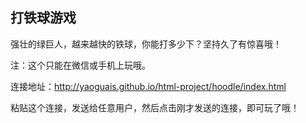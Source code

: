 ## 打铁球游戏 ##

强壮的绿巨人，越来越快的铁球，你能打多少下？坚持久了有惊喜哦！

注：这个只能在微信或手机上玩哦。

连接地址：http://yaoguais.github.io/html-project/hoodle/index.html

粘贴这个连接，发送给任意用户，然后点击刚才发送的连接，即可玩了哦！